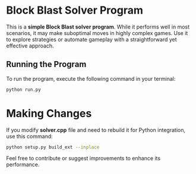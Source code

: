 # Block Blast Solver Program  

This is a **simple Block Blast solver program**. While it performs well in most scenarios, it may make suboptimal moves in highly complex games. Use it to explore strategies or automate gameplay with a straightforward yet effective approach.  

## Running the Program  

To run the program, execute the following command in your terminal:  
```bash
python run.py
```

# Making Changes
If you modify **solver.cpp** file and need to rebuild it for Python integration, use this command:
```bash
python setup.py build_ext --inplace
```
Feel free to contribute or suggest improvements to enhance its performance.
